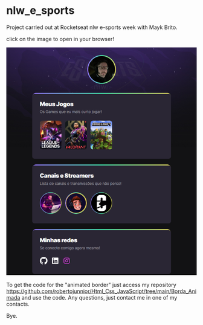 # nlw_e_sports
Project carried out at Rocketseat nlw e-sports week with Mayk Brito.

click on the image to open in your browser!

<a target="_blank" href="https://robertojunnior.github.io/nlw_e_sports/"><img src="https://github.com/robertojunnior/nlw_e_sports/blob/main/assets/nlw-esports-capture.png?raw=true" alt="imagem do projeto nlw e-sports"></a>

To get the code for the "animated border" just access my repository https://github.com/robertojunnior/Html_Css_JavaScript/tree/main/Borda_Animada and use the code.
Any questions, just contact me in one of my contacts.

Bye.
